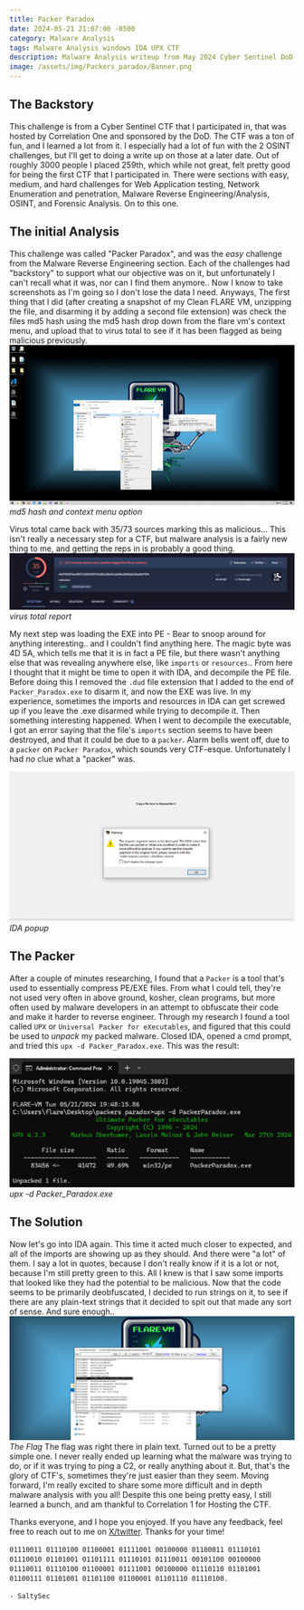 ```yaml
---
title: Packer Paradox
date: 2024-05-21 21:07:00 -0500
category: Malware Analysis
tags: Malware Analysis windows IDA UPX CTF
description: Malware Analysis writeup from May 2024 Cyber Sentinel DoD CTF
image: /assets/img/Packers_paradox/Banner.png
---
```



## **The Backstory**


This challenge is from a Cyber Sentinel CTF that I participated in, that was hosted by Correlation One and sponsored by the DoD. The CTF was a ton of fun, and I learned a lot from it. I especially had a lot of fun with the 2 OSINT challenges, but I'll get to doing a write up on those at a later date. Out of roughly 3000 people I placed 259th, which while not great, felt pretty good for being the first CTF that I participated in. There were sections with easy, medium, and hard challenges for Web Application testing, Network Enumeration and penetration, Malware Reverse Engineering/Analysis, OSINT, and Forensic Analysis. On to this one.


## **The initial Analysis**


This challenge was called "Packer Paradox", and was the *easy* challenge from the Malware Reverse Engineering section. Each of the challenges had "backstory" to support what our objective was on it, but unfortunately I can't recall what it was, nor can I find them anymore.. Now I know to take screenshots as I'm going so I don't lose the data I need. Anyways, The first thing that I did (after creating a snapshot of my Clean FLARE VM, unzipping the file, and disarming it by adding a second file extension) was check the files md5 hash using the md5 hash drop down from the flare vm's context menu, and upload that to virus total to see if it has been flagged as being malicious previously.  
![screenshot of md5](/assets/img/Packers_paradox/md5.png)
*md5 hash and context menu option*


Virus total came back with 35/73 sources marking this as malicious... This isn't really a necessary step for a CTF, but malware analysis is a fairly new thing to me, and getting the reps in is probably a good thing.
![virus total image](/assets/img/Packers_paradox/virustotal.png)
*virus total report*


My next step was loading the EXE into PE - Bear to snoop around for anything interesting.. and I couldn't find anything here. The magic byte was 4D 5A, which tells me that it is in fact a PE file, but there wasn't anything else that was revealing anywhere else, like ``imports`` or ``resources``.. From here I thought that it might be time to open it with IDA, and decompile the PE file. Before doing this I removed the ``.dud`` file extension that I added to the end of ``Packer_Paradox.exe`` to disarm it, and now the EXE was live. In my experience, sometimes the imports and resources in IDA can get screwed up if you leave the .exe disarmed while trying to decompile it. Then something interesting happened. When I went to decompile the executable, I got an error saying that the file's ``imports`` section seems to have been destroyed, and that it could be due to a ``packer``. Alarm bells went off, due to a ``packer`` on ``Packer Paradox``, which sounds very CTF-esque. Unfortunately I had *no* clue what a "packer" was.


![packed](/assets/img/Packers_paradox/packed.png)
*IDA popup*
## **The Packer**
After a couple of minutes researching, I found that a ``Packer`` is a tool that's used to essentially compress PE/EXE files. From what I could tell, they're not used very often in above ground, kosher, clean programs, but more often used by malware developers in an attempt to obfuscate their code and make it harder to reverse engineer. Through my research I found a tool called ``UPX`` or ``Universal Packer for eXecutables``, and figured that this could be used to *unpack* my packed malware. Closed IDA, opened a cmd prompt, and tried this ``upx -d Packer_Paradox.exe``. This was the result:


![upx](/assets/img/Packers_paradox/upx-d.png)
*upx -d Packer_Paradox.exe*
## **The Solution**
Now let's go into IDA again. This time it acted much closer to expected, and all of the imports are showing up as they should. And there were "a lot" of them. I say a lot in quotes, because I don't really know if it is a lot or not, because I'm still pretty green to this. All I knew is that I saw some imports that looked like they had the potential to be malicious. Now that the code seems to be primarily deobfuscated, I decided to run strings on it, to see if there are any plain-text strings that it decided to spit out that made any sort of sense. And sure enough..
![flag](/assets/img/Packers_paradox/paradox.png)
*The Flag*
The flag was right there in plain text. Turned out to be a pretty simple one. I never really ended up learning what the malware was trying to do, or if it was trying to ping a C2, or really anything about it. But, that's the glory of CTF's, sometimes they're just easier than they seem. Moving forward, I'm really excited to share some more difficult and in depth malware analysis with you all! Despite this one being pretty easy, I still learned a bunch, and am thankful to Correlation 1 for Hosting the CTF.


Thanks everyone, and I hope you enjoyed. If you have any feedback, feel free to reach out to me on [X/twitter](https://www.x.com/SaltySec_). Thanks for your time!


``01110011 01110100 01100001 01111001 00100000 01100011 01110101 01110010 01101001 01101111 01110101 01110011 00101100 00100000 01110011 01110100 01100001 01111001 00100000 01110110 01101001 01100111 01101001 01101100 01100001 01101110 01110100.``




``- SaltySec``

